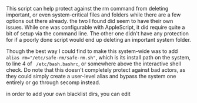 This script can help protect against the rm command from deleting important, or even system-critical files and folders
while there are a few options out there already. the two I found did seem to have their own issues. While one was configurable with AppleScript, it did require quite a bit of setup via the command line.
The other one didn't have any protection for if a poorly done script would end up deleting an important system folder.

Though the best way I could find to make this system-wide was to add `alias rm="/etc/safe-rm/safe-rm.sh"`, which is its install path on the system, to line 4 of ` /etc/bash.bashrc`, or somewhere above the interactive shell check. Do note that this doesn't completely protect against bad actors, as they could simply create a user-level alias and bypass the system one entirely or go through secomp instead.

in order to add your own blacklist dirs, you can edit 
